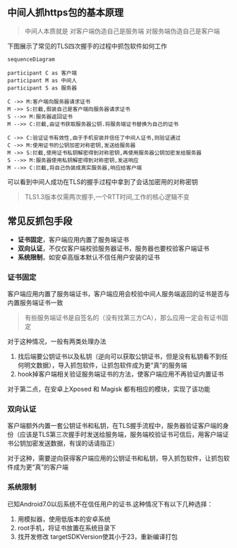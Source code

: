 
## 中间人抓https包的基本原理

>中间人本质就是
对客户端伪造自己是服务端
对服务端伪造自己是客户端

下图展示了常见的TLS四次握手的过程中抓包软件如何工作

```mermaid
sequenceDiagram

participant C as 客户端
participant M as 中间人
participant S as 服务器

C ->> M:客户端向服务器请求证书
M ->> S:拦截,假装自己是客户端向服务器请求证书
S -->> M:服务器返回证书
M -->> C:拦截,由证书获取服务器公钥.将服务端证书替换为自己的证书

C ->> C:验证证书有效性,由于手机安装并信任了中间人证书,则验证通过
C ->> M:使用证书的公钥加密对称密钥,发送给服务器
M ->> S:拦截,使用证书私钥解密得到对称密钥,再使用服务器公钥加密发给服务器
S -->> M:服务器使用私钥解密得到对称密钥,发送响应
M -->> C:拦截,将自己伪装成真实服务器,响应给客户端

```

可以看到中间人成功在TLS的握手过程中拿到了会话加密用的对称密钥
>TLS1.3版本仅需两次握手,一个RTT时间,工作的核心逻辑不变

## 常见反抓包手段

- **证书固定**，客户端应用内置了服务端证书
- **双向认证**，不仅仅客户端校验服务器证书，服务器也要校验客户端证书
- **系统限制**，如安卓高版本默认不信任用户安装的证书

### 证书固定

客户端应用内置了服务端证书，客户端应用会校验中间人服务端返回的证书是否与内置服务端证书一致
>有些服务端证书是自签名的（没有找第三方CA），那么应用一定会有证书固定

对于这种情况，一般有两类处理办法

1. 找后端要公钥证书以及私钥（逆向可以获取公钥证书，但是没有私钥看不到任何明文数据），导入抓包软件，让抓包软件成为更“真”的服务端
2. hook掉客户端相关验证服务端证书的方法，使客户端应用不再验证内置证书

对于第二点，在安卓上Xposed 和 Magisk 都有相应的模块，实现了该功能

### 双向认证

客户端额外内置一套公钥证书和私钥，在TLS握手流程中，服务器验证客户端的身份（应该是TLS第三次握手时发送给服务端，服务端校验证书可信后，用客户端证书公钥加密发送数据，有误的话请指正）

对于这种，需要逆向获得客户端应用的公钥证书和私钥，导入抓包软件，让抓包软件成为更“真”的客户端

### 系统限制

已知Android7.0以后系统不在信任用户的证书.这种情况下有以下几种选择：

1. 用模拟器，使用低版本的安卓系统
2. root手机，将证书放置在系统目录下
3. 找开发修改 targetSDKVersion使其小于23，重新编译打包
